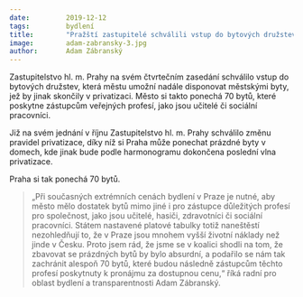 ```yaml
---
date:         2019-12-12
tags:         bydlení
title:        "Pražští zastupitelé schválili vstup do bytových družstev. Potřebné profese díky tomu získají dalších 70 bytů"
image: 	      adam-zabransky-3.jpg
author:       Adam Zábranský
---
```


Zastupitelstvo hl. m. Prahy na svém čtvrtečním zasedání schválilo vstup do bytových družstev, která městu umožní nadále disponovat městskými byty, jež by jinak skončily v privatizaci. Město si takto ponechá 70 bytů, které poskytne zástupcům veřejných profesí, jako jsou učitelé či sociální pracovníci.

Již na svém jednání v říjnu Zastupitelstvo hl. m. Prahy schválilo změnu pravidel privatizace, díky níž si Praha může ponechat prázdné byty v domech, kde jinak bude podle harmonogramu dokončena poslední vlna privatizace.

Praha si tak ponechá 70 bytů. 

> „Při současných extrémních cenách bydlení v Praze je nutné, aby město mělo dostatek bytů mimo jiné i pro zástupce důležitých profesí pro společnost, jako jsou učitelé, hasiči, zdravotníci či sociální pracovníci. Státem nastavené platové tabulky totiž naneštěstí nezohledňují to, že v Praze jsou mnohem vyšší životní náklady než jinde v Česku. Proto jsem rád, že jsme se v koalici shodli na tom, že zbavovat se prázdných bytů by bylo absurdní, a podařilo se nám tak zachránit alespoň 70 bytů, které budou následně zástupcům těchto profesí poskytnuty k pronájmu za dostupnou cenu,“ říká radní pro oblast bydlení a transparentnosti Adam Zábranský.
